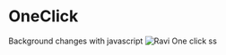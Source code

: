 # OneClick
 Background changes with javascript
![Ravi One click ss](https://github.com/Ravibhola0126/OneClick/assets/142516688/3fbd6968-8121-4a98-a40a-371e195c4830)

